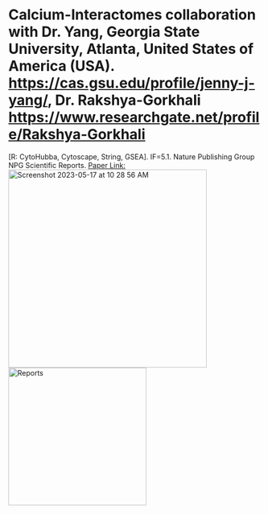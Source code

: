# Calcium-Interactomes collaboration with Dr. Yang, Georgia State University, Atlanta, United States of America (USA). https://cas.gsu.edu/profile/jenny-j-yang/, Dr. Rakshya-Gorkhali https://www.researchgate.net/profile/Rakshya-Gorkhali
[R: CytoHubba, Cytoscape, String, GSEA]. IF=5.1.
Nature Publishing Group NPG Scientific Reports. [Paper Link:](https://www.nature.com/articles/s41598-021-00067-2#citeas)
<img width="394" alt="Screenshot 2023-05-17 at 10 28 56 AM" src="https://github.com/spawar2/Calcium-Interactomes/assets/25118302/88b2eb27-9afb-428c-8160-61abba774be5">
<img width="274" alt="Reports" src="https://github.com/spawar2/Calcium-Interactomes/assets/25118302/bf5cc3aa-3010-4a2b-a02e-fbe10729bd68">
